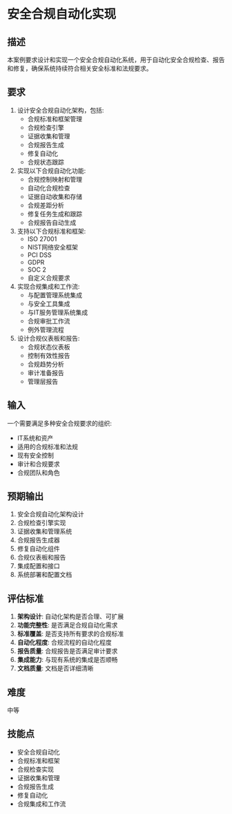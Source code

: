 # 安全合规自动化实现

## 描述

本案例要求设计和实现一个安全合规自动化系统，用于自动化安全合规检查、报告和修复，确保系统持续符合相关安全标准和法规要求。

## 要求

1. 设计安全合规自动化架构，包括:
   - 合规标准和框架管理
   - 合规检查引擎
   - 证据收集和管理
   - 合规报告生成
   - 修复自动化
   - 合规状态跟踪
2. 实现以下合规自动化功能:
   - 合规控制映射和管理
   - 自动化合规检查
   - 证据自动收集和存储
   - 合规差距分析
   - 修复任务生成和跟踪
   - 合规报告自动生成
3. 支持以下合规标准和框架:
   - ISO 27001
   - NIST网络安全框架
   - PCI DSS
   - GDPR
   - SOC 2
   - 自定义合规要求
4. 实现合规集成和工作流:
   - 与配置管理系统集成
   - 与安全工具集成
   - 与IT服务管理系统集成
   - 合规审批工作流
   - 例外管理流程
5. 设计合规仪表板和报告:
   - 合规状态仪表板
   - 控制有效性报告
   - 合规趋势分析
   - 审计准备报告
   - 管理层报告

## 输入

一个需要满足多种安全合规要求的组织:
- IT系统和资产
- 适用的合规标准和法规
- 现有安全控制
- 审计和合规要求
- 合规团队和角色

## 预期输出

1. 安全合规自动化架构设计
2. 合规检查引擎实现
3. 证据收集和管理系统
4. 合规报告生成器
5. 修复自动化组件
6. 合规仪表板和报告
7. 集成配置和接口
8. 系统部署和配置文档

## 评估标准

1. **架构设计**: 自动化架构是否合理、可扩展
2. **功能完整性**: 是否满足合规自动化需求
3. **标准覆盖**: 是否支持所有要求的合规标准
4. **自动化程度**: 合规流程的自动化程度
5. **报告质量**: 合规报告是否满足审计要求
6. **集成能力**: 与现有系统的集成是否顺畅
7. **文档质量**: 文档是否详细清晰

## 难度

中等

## 技能点

- 安全合规自动化
- 合规标准和框架
- 合规检查实现
- 证据收集和管理
- 合规报告生成
- 修复自动化
- 合规集成和工作流